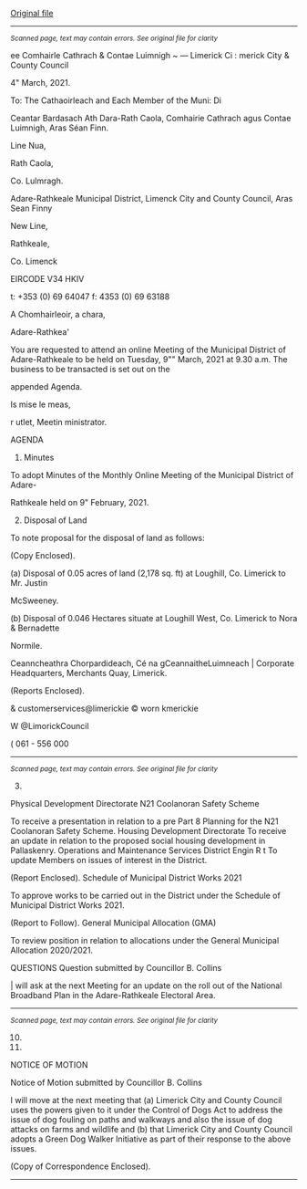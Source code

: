 [Original file](https://www.limerick.ie/sites/default/files/media/documents/2021-03/00-agenda-9th-march-2021.pdf)

---
*<small>Scanned page, text may contain errors. See original file for clarity</small>*  

ee Comhairle Cathrach
& Contae Luimnigh
~ — Limerick Ci
: merick City
& County Council

4" March, 2021.

To: The Cathaoirleach and Each Member of the Muni: Di

Ceantar Bardasach Ath Dara-Rath Caola,
Comhairie Cathrach agus Contae Luimnigh,
Aras Séan Finn.

Line Nua,

Rath Caola,

Co. Lulmragh.

Adare-Rathkeale Municipal District,
Limenck City and County Council,
Aras Sean Finny

New Line,

Rathkeale,

Co. Limenck

EIRCODE V34 HKIV

t: +353 (0) 69 64047
f: 4353 (0) 69 63188

A Chomhairleoir, a chara,

Adare-Rathkea'

You are requested to attend an online Meeting of the Municipal District of Adare-Rathkeale to be
held on Tuesday, 9"" March, 2021 at 9.30 a.m. The business to be transacted is set out on the

appended Agenda.

Is mise le meas,

r utlet,
Meetin ministrator.

AGENDA
1. Minutes

To adopt Minutes of the Monthly Online Meeting of the Municipal District of Adare-

Rathkeale held on 9" February, 2021.

2. Disposal of Land

To note proposal for the disposal of land as follows:

(Copy Enclosed).

(a) Disposal of 0.05 acres of land (2,178 sq. ft) at Loughill, Co. Limerick to Mr. Justin

McSweeney.

(b) Disposal of 0.046 Hectares situate at Loughill West, Co. Limerick to Nora & Bernadette

Normile.

Ceanncheathra Chorpardideach, Cé na gCeannaitheLuimneach |
Corporate Headquarters, Merchants Quay, Limerick.

(Reports Enclosed).

& customerservices@limerickie
© worn kmerickie

W @LimorickCouncil

( 061 - 556 000


---
*<small>Scanned page, text may contain errors. See original file for clarity</small>*  

3.

Physical Development Directorate
N21 Coolanoran Safety Scheme

To receive a presentation in relation to a pre Part 8 Planning for the N21 Coolanoran
Safety Scheme.
Housing Development Directorate
To receive an update in relation to the proposed social housing development in
Pallaskenry.
Operations and Maintenance Services
District Engin R t
To update Members on issues of interest in the District.

(Report Enclosed).
Schedule of Municipal District Works 2021

To approve works to be carried out in the District under the Schedule of Municipal District
Works 2021.

(Report to Follow).
General Municipal Allocation (GMA)

To review position in relation to allocations under the General Municipal Allocation
2020/2021.

QUESTIONS
Question submitted by Councillor B. Collins

| will ask at the next Meeting for an update on the roll out of the National Broadband Plan
in the Adare-Rathkeale Electoral Area.


---
*<small>Scanned page, text may contain errors. See original file for clarity</small>*  

10.

11.

NOTICE OF MOTION

Notice of Motion submitted by Councillor B. Collins

I will move at the next meeting that (a) Limerick City and County Council uses the powers
given to it under the Control of Dogs Act to address the issue of dog fouling on paths and
walkways and also the issue of dog attacks on farms and wildlife and (b) that Limerick City
and County Council adopts a Green Dog Walker Initiative as part of their response to the
above issues.

(Copy of Correspondence Enclosed).


---
